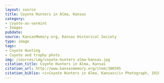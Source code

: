 ```yaml
---
layout: source
title: Coyote Hunters in Alma, Kansas
category:
- coyote-as-varmint
- Images
pubdate:
source: KansasMemory.org, Kansas Historical Society 
type: image
tags: 
- Coyote Hunting 
- Coyote and trophy photo
img: /sources/img/coyote-hunters-alma-kansas.jpg 
citation_title: Coyote Hunters in Alma, Kansas
citation_url: http://www.kansasmemory.org/item/306595
citation_biblio: <i>Coyote Hunters in Alma, Kansas</i> Photograph, 1910 1900. Kansas Memory. http://www.kansasmemory.org/item/306595. Copy and Reuse Restrictions Apply. Permission Pending. 
---
```

